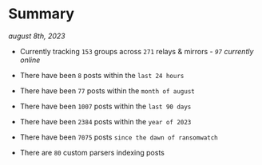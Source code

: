 
# Summary
_august 8th, 2023_

- Currently tracking `153` groups across `271` relays & mirrors - _`97` currently online_

- There have been `8` posts within the `last 24 hours`

- There have been `77` posts within the `month of august`

- There have been `1007` posts within the `last 90 days`

- There have been `2384` posts within the `year of 2023`

- There have been `7075` posts `since the dawn of ransomwatch`

- There are `80` custom parsers indexing posts
